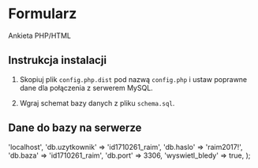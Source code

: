 # Formularz
Ankieta PHP/HTML

## Instrukcja instalacji
1. Skopiuj plik `config.php.dist` pod nazwą `config.php` i ustaw poprawne dane dla połączenia z serwerem MySQL.

2. Wgraj schemat bazy danych z pliku `schema.sql`.



## Dane do bazy na serwerze

<?php

return array(
    'db.host' => 'localhost',
    'db.uzytkownik' => 'id1710261_raim',
    'db.haslo' => 'raim2017!',
    'db.baza' => 'id1710261_raim',
    'db.port' => 3306,
    'wyswietl_bledy' => true,
);
